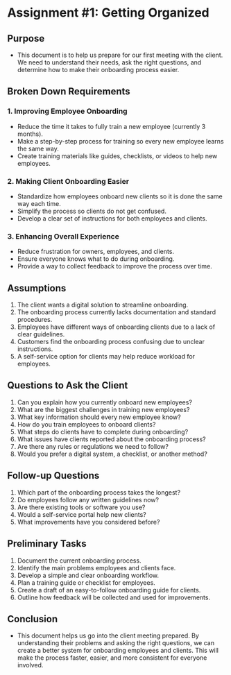 # Assignment #1: Getting Organized




## Purpose

- This document is to help us prepare for our first meeting with the client. We need to understand their needs, ask the right questions, and determine how to make their onboarding process easier. 


## Broken Down Requirements

### 1. Improving Employee Onboarding

- Reduce the time it takes to fully train a new employee (currently 3 months).
- Make a step-by-step process for training so every new employee learns the same way.
- Create training materials like guides, checklists, or videos to help new employees.


### 2. Making Client Onboarding Easier

- Standardize how employees onboard new clients so it is done the same way each time.
- Simplify the process so clients do not get confused.
- Develop a clear set of instructions for both employees and clients.


### 3. Enhancing Overall Experience

- Reduce frustration for owners, employees, and clients.
- Ensure everyone knows what to do during onboarding.
- Provide a way to collect feedback to improve the process over time.


## Assumptions

1. The client wants a digital solution to streamline onboarding.
2. The onboarding process currently lacks documentation and standard procedures.
3. Employees have different ways of onboarding clients due to a lack of clear guidelines.
4. Customers find the onboarding process confusing due to unclear instructions.
5. A self-service option for clients may help reduce workload for employees.


## Questions to Ask the Client

1. Can you explain how you currently onboard new employees?
2. What are the biggest challenges in training new employees?
3. What key information should every new employee know?
4. How do you train employees to onboard clients?
5. What steps do clients have to complete during onboarding?
6. What issues have clients reported about the onboarding process?
7. Are there any rules or regulations we need to follow?
8. Would you prefer a digital system, a checklist, or another method?


## Follow-up Questions

1. Which part of the onboarding process takes the longest?
2. Do employees follow any written guidelines now?
3. Are there existing tools or software you use?
4. Would a self-service portal help new clients?
5. What improvements have you considered before?


## Preliminary Tasks

1. Document the current onboarding process.
2. Identify the main problems employees and clients face.
3. Develop a simple and clear onboarding workflow.
4. Plan a training guide or checklist for employees.
5. Create a draft of an easy-to-follow onboarding guide for clients.
6. Outline how feedback will be collected and used for improvements.


## Conclusion

- This document helps us go into the client meeting prepared. By understanding their problems and asking the right questions, we can create a better system for onboarding employees and clients. This will make the process faster, easier, and more consistent for everyone involved.

